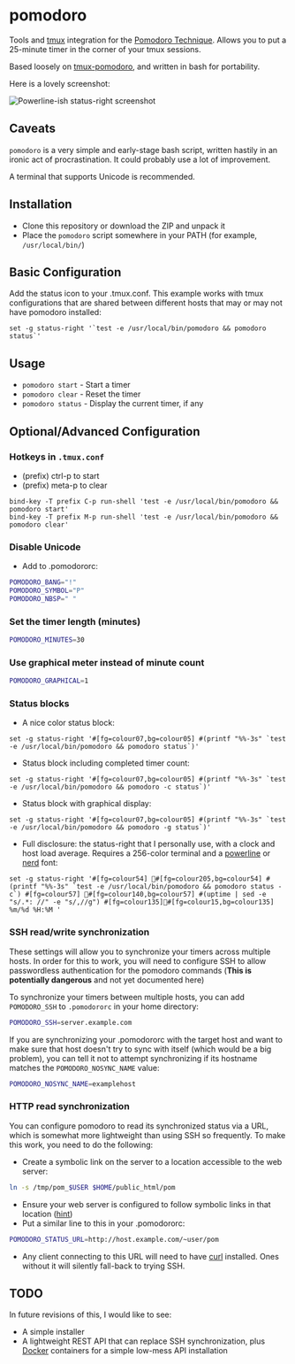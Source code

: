 # pomodoro

Tools and [tmux](https://tmux.github.io/) integration for the [Pomodoro Technique](http://pomodorotechnique.com/).  Allows you to put a 25-minute timer in the corner of your tmux sessions.

Based loosely on [tmux-pomodoro](https://github.com/justincampbell/tmux-pomodoro), and written in bash for portability.

Here is a lovely screenshot:

![Powerline-ish status-right screenshot](https://cloud.githubusercontent.com/assets/14341469/12039500/df27efd6-ae15-11e5-858c-108d5f4b7c37.png)

## Caveats

`pomodoro` is a very simple and early-stage bash script, written hastily in an ironic act of procrastination.  It could probably use a lot of improvement.

A terminal that supports Unicode is recommended.

## Installation

* Clone this repository or download the ZIP and unpack it
* Place the `pomodoro` script somewhere in your PATH (for example, `/usr/local/bin/`)

## Basic Configuration

Add the status icon to your .tmux.conf.  This example works with tmux configurations that are shared between different hosts that may or may not have pomodoro installed:

```tmux
set -g status-right '`test -e /usr/local/bin/pomodoro && pomodoro status`'
```

## Usage

* `pomodoro start` - Start a timer
* `pomodoro clear` - Reset the timer
* `pomodoro status` - Display the current timer, if any


## Optional/Advanced Configuration

### Hotkeys in `.tmux.conf`
* (prefix) ctrl-p to start
* (prefix) meta-p to clear
```tmux
bind-key -T prefix C-p run-shell 'test -e /usr/local/bin/pomodoro && pomodoro start'
bind-key -T prefix M-p run-shell 'test -e /usr/local/bin/pomodoro && pomodoro clear'
```

### Disable Unicode
* Add to .pomodororc:
```bash
POMODORO_BANG="!"
POMODORO_SYMBOL="P"
POMODORO_NBSP=" "
```

### Set the timer length (minutes)
```bash
POMODORO_MINUTES=30
```

### Use graphical meter instead of minute count
```bash
POMODORO_GRAPHICAL=1
```

### Status blocks

* A nice color status block:
```tmux
set -g status-right '#[fg=colour07,bg=colour05] #(printf "%%-3s" `test -e /usr/local/bin/pomodoro && pomodoro status`)'
```

* Status block including completed timer count:
```tmux
set -g status-right '#[fg=colour07,bg=colour05] #(printf "%%-3s" `test -e /usr/local/bin/pomodoro && pomodoro -c status`)'
```

* Status block with graphical display:
```tmux
set -g status-right '#[fg=colour07,bg=colour05] #(printf "%%-3s" `test -e /usr/local/bin/pomodoro && pomodoro -g status`)'
```

* Full disclosure: the status-right that I personally use, with a clock and host load average.  Requires a 256-color terminal and a [powerline](https://github.com/powerline/fonts) or [nerd](https://github.com/ryanoasis/nerd-fonts) font:
```tmux
set -g status-right '#[fg=colour54] #[fg=colour205,bg=colour54] #(printf "%%-3s" `test -e /usr/local/bin/pomodoro && pomodoro status -c`) #[fg=colour57] #[fg=colour140,bg=colour57] #(uptime | sed -e "s/.*: //" -e "s/,//g") #[fg=colour135]#[fg=colour15,bg=colour135] %m/%d %H:%M '
```

### SSH read/write synchronization

These settings will allow you to synchronize your timers across multiple hosts.  In order for this to work, you will need to configure SSH to allow passwordless authentication for the pomodoro commands (**This is potentially
dangerous** and not yet documented here)

To synchronize your timers between multiple hosts, you can add `POMODORO_SSH` to `.pomodororc` in your home directory:
```bash
POMODORO_SSH=server.example.com
```

If you are synchronizing your .pomodororc with the target host and want to make sure that host doesn't try to sync with itself (which would be a big problem), you can tell it not to attempt synchronizing if its hostname matches
the `POMODORO_NOSYNC_NAME` value:
```bash
POMODORO_NOSYNC_NAME=examplehost
```

### HTTP read synchronization

You can configure pomodoro to read its synchronized status via a URL, which is somewhat more lightweight than using SSH so frequently.  To make this work, you need to do the following:

* Create a symbolic link on the server to a location accessible to the web server:
```bash
ln -s /tmp/pom_$USER $HOME/public_html/pom
```
* Ensure your web server is configured to follow symbolic links in that location ([hint](https://httpd.apache.org/docs/2.4/mod/core.html#options))
* Put a similar line to this in your .pomodororc:
```bash
POMODORO_STATUS_URL=http://host.example.com/~user/pom
```
* Any client connecting to this URL will need to have [curl](http://curl.haxx.se/) installed.  Ones without it will silently fall-back to trying SSH.


## TODO

In future revisions of this, I would like to see:

* A simple installer
* A lightweight REST API that can replace SSH synchronization, plus [Docker](https://github.com/docker/docker) containers for a simple low-mess API installation

